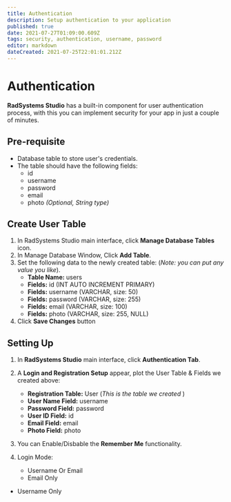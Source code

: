 ```yaml
---
title: Authentication
description: Setup authentication to your application
published: true
date: 2021-07-27T01:09:00.609Z
tags: security, authentication, username, password
editor: markdown
dateCreated: 2021-07-25T22:01:01.212Z
---
```


# Authentication
**RadSystems Studio** has a built-in component for user authentication process, with this you can implement security for your app in just a couple of minutes.

## Pre-requisite
- Database table to store user's credentials.
- The table should have the following fields:
	- id
  - username
  - password
  - email
  - photo *(Optional, String type)*
 
## Create User Table
1. In RadSystems Studio main interface, click **Manage Database Tables** icon.
2. In Manage Database Window, Click **Add Table**.
3. Set the following data to the newly created table: (*Note: you can put any value you like*).
	- **Table Name:** users
	- **Fields:** id (INT AUTO INCREMENT PRIMARY)
	- **Fields:** username (VARCHAR, size: 50)
	- **Fields:** password (VARCHAR, size: 255)
	- **Fields:** email (VARCHAR, size: 100)
	- **Fields:** photo (VARCHAR, size: 255, NULL)
4. Click **Save Changes** button

## Setting Up
1. In **RadSystems Studio** main interface, click **Authentication Tab**.
2. A **Login and Registration Setup** appear, plot the User Table & Fields we created above:
	- **Registration Table:** User (*This is the table we created* )
	- **User Name Field:** username
	- **Password Field:** password
	- **User ID Field:** id
	- **Email Field:** email
	- **Photo Field:** photo

3. You can Enable/Disbable the **Remember Me** functionality.
4. Login Mode:
	- Username Or Email
	- Email Only
  - Username Only



